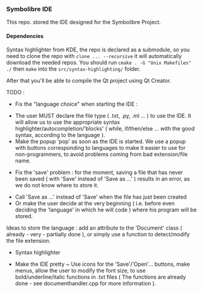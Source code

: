 ### Symbolibre IDE

This repo. stored the IDE designed for the Symbolibre Project.

#### Dependencies

Syntax highlighter from KDE, the repo is declared as a submodule, so you need to clone the repo with `clone ... --recursive` it will automatically download the needed repos. You should run `cmake . -G "Unix Makefiles" ./` then `make` into the `src/syntax-highlighting/` folder.

After that you'll be able to compile the Qt project using Qt Creator.

 TODO :
* Fix the "language choice" when starting the IDE :
- The user MUST declare the file type ( .txt, .py, .ml ... ) to use the IDE. It will allow us to use the appropriate syntax highlighter/autocompletion/'blocks' ( while, if/then/else ... with the good syntax, according to the language ).  
- Make the popup 'pop' as soon as the IDE is started. We use a popup with buttons corresponding to languages to make it easier to use for non-programmers, to avoid problems coming from bad extension/file name.

* Fix the 'save' problem : for the moment, saving a file that has never been saved ( with 'Save' instead of 'Save as ...' ) results in an error, as we do not know where to store it.
- Call 'Save as ...' instead of 'Save' when the file has just been created
- Or make the user decide at the very beginning ( i.e. before even deciding the 'language' in which he will code ) where his program will be stored.

Ideas to store the language : add an attribute to the 'Document' class ( already - very - partially done ), or simply use a function to detect/modify the file extension.

* Syntax highlighter

* Make the IDE pretty ~ Use icons for the 'Save'/'Open'... buttons, make menus, allow the user to modify the font size, to use bold/underline/italic functions in .txt files ( The functions are already done - see documenthandler.cpp for more information ).
